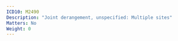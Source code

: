 ```yaml
---
ICD10: M2490
Description: "Joint derangement, unspecified: Multiple sites"
Matters: No
Weight: 0
---
```


